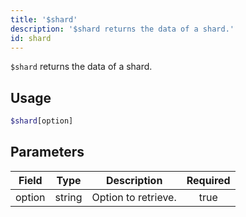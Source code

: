 ```yaml
---
title: '$shard'
description: '$shard returns the data of a shard.'
id: shard
---
```


`$shard` returns the data of a shard.

## Usage

```php
$shard[option]
```

## Parameters

| Field  | Type   | Description         | Required |
| ------ | ------ | ------------------- |:--------:|
| option | string | Option to retrieve. |   true   |